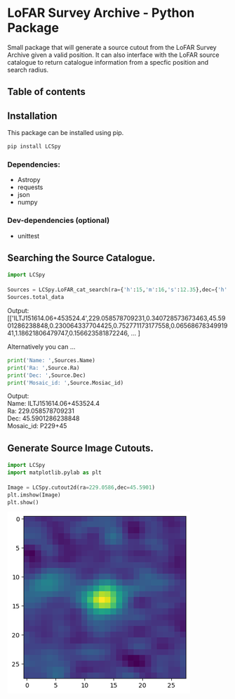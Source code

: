 # LoFAR Survey Archive - Python Package

Small package that will generate a source cutout from the LoFAR Survey Archive given a valid position. It can also interface with the LoFAR source catalogue to return catalogue information from a specfic position and search radius.

## Table of contents

## Installation
This package can be installed using pip.
```bash
pip install LCSpy
```
### Dependencies:
* Astropy 
* requests 
* json
* numpy

### Dev-dependencies (optional)
* unittest

## Searching the Source Catalogue.

```python
import LCSpy

Sources = LCSpy.LoFAR_cat_search(ra={'h':15,'m':16,'s':12.35},dec={'h':45,'m':36,'s':03.1},sr=1)
Sources.total_data
```
Output:
[['ILTJ151614.06+453524.4',229.058578709231,0.340728573673463,45.5901286238848,0.230064337704425,0.752771173177558,0.0656867834991941,1.18621806479747,0.156623581872246, ... ]

Alternatively you can ...

```python
print('Name: ',Sources.Name)
print('Ra: ',Source.Ra)
print('Dec: ',Source.Dec)
print('Mosaic_id: ',Source.Mosiac_id)
```
Output: \
Name: ILTJ151614.06+453524.4 \
Ra: 229.058578709231 \
Dec: 45.5901286238848 \
Mosaic_id: P229+45
## Generate Source Image Cutouts.

```python
import LCSpy
import matplotlib.pylab as plt

Image = LCSpy.cutout2d(ra=229.0586,dec=45.5901)
plt.imshow(Image)
plt.show()
```
<img src="assets/images/radio-source.png">
